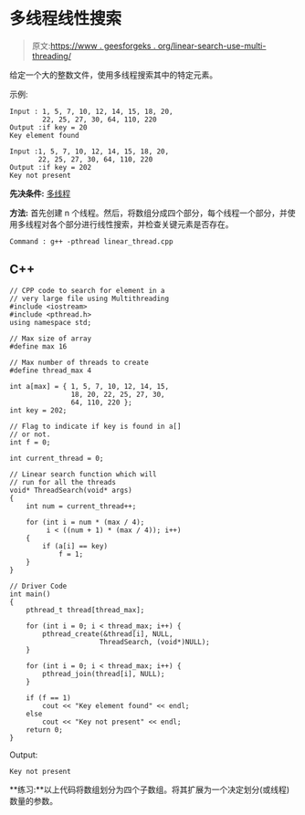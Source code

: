 # 多线程线性搜索

> 原文:[https://www . geesforgeks . org/linear-search-use-multi-threading/](https://www.geeksforgeeks.org/linear-search-using-multi-threading/)

给定一个大的整数文件，使用多线程搜索其中的特定元素。

示例:

```
Input : 1, 5, 7, 10, 12, 14, 15, 18, 20, 
        22, 25, 27, 30, 64, 110, 220
Output :if key = 20
Key element found

Input :1, 5, 7, 10, 12, 14, 15, 18, 20, 
       22, 25, 27, 30, 64, 110, 220
Output :if key = 202
Key not present

```

**先决条件:** [多线程](https://www.geeksforgeeks.org/multithreading-in-cpp/)

**方法:**
首先创建 n 个线程。然后，将数组分成四个部分，每个线程一个部分，并使用多线程对各个部分进行线性搜索，并检查关键元素是否存在。

```
Command : g++ -pthread linear_thread.cpp

```

## C++

```
// CPP code to search for element in a
// very large file using Multithreading
#include <iostream>
#include <pthread.h>
using namespace std;

// Max size of array
#define max 16

// Max number of threads to create
#define thread_max 4

int a[max] = { 1, 5, 7, 10, 12, 14, 15,
               18, 20, 22, 25, 27, 30,
               64, 110, 220 };
int key = 202;

// Flag to indicate if key is found in a[]
// or not.
int f = 0;

int current_thread = 0;

// Linear search function which will
// run for all the threads
void* ThreadSearch(void* args)
{
    int num = current_thread++;

    for (int i = num * (max / 4); 
         i < ((num + 1) * (max / 4)); i++) 
    {
        if (a[i] == key)
            f = 1;
    }
}

// Driver Code
int main()
{
    pthread_t thread[thread_max];

    for (int i = 0; i < thread_max; i++) {
        pthread_create(&thread[i], NULL, 
                      ThreadSearch, (void*)NULL);
    }

    for (int i = 0; i < thread_max; i++) {
        pthread_join(thread[i], NULL);
    }

    if (f == 1)
        cout << "Key element found" << endl;
    else
        cout << "Key not present" << endl;
    return 0;
}
```

Output:

```
Key not present

```

**练习:**以上代码将数组划分为四个子数组。将其扩展为一个决定划分(或线程)数量的参数。